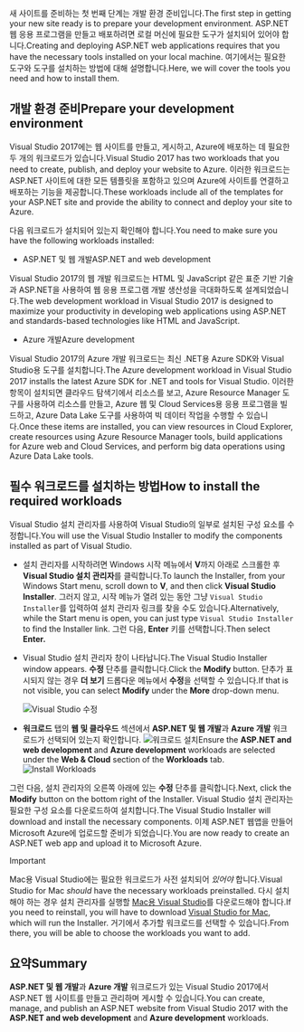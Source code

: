 <span data-ttu-id="cd7c6-101">새 사이트를 준비하는 첫 번째 단계는 개발 환경 준비입니다.</span><span class="sxs-lookup"><span data-stu-id="cd7c6-101">The first step in getting your new site ready is to prepare your development environment.</span></span> <span data-ttu-id="cd7c6-102">ASP.NET 웹 응용 프로그램을 만들고 배포하려면 로컬 머신에 필요한 도구가 설치되어 있어야 합니다.</span><span class="sxs-lookup"><span data-stu-id="cd7c6-102">Creating and deploying ASP.NET web applications requires that you have the necessary tools installed on your local machine.</span></span> <span data-ttu-id="cd7c6-103">여기에서는 필요한 도구와 도구를 설치하는 방법에 대해 설명합니다.</span><span class="sxs-lookup"><span data-stu-id="cd7c6-103">Here, we will cover the tools you need and how to install them.</span></span>

## <a name="prepare-your-development-environment"></a><span data-ttu-id="cd7c6-104">개발 환경 준비</span><span class="sxs-lookup"><span data-stu-id="cd7c6-104">Prepare your development environment</span></span>

<span data-ttu-id="cd7c6-105">Visual Studio 2017에는 웹 사이트를 만들고, 게시하고, Azure에 배포하는 데 필요한 두 개의 워크로드가 있습니다.</span><span class="sxs-lookup"><span data-stu-id="cd7c6-105">Visual Studio 2017 has two workloads that you need to create, publish, and deploy your website to Azure.</span></span> <span data-ttu-id="cd7c6-106">이러한 워크로드는 ASP.NET 사이트에 대한 모든 템플릿을 포함하고 있으며 Azure에 사이트를 연결하고 배포하는 기능을 제공합니다.</span><span class="sxs-lookup"><span data-stu-id="cd7c6-106">These workloads include all of the templates for your ASP.NET site and provide the ability to connect and deploy your site to Azure.</span></span>

<span data-ttu-id="cd7c6-107">다음 워크로드가 설치되어 있는지 확인해야 합니다.</span><span class="sxs-lookup"><span data-stu-id="cd7c6-107">You need to make sure you have the following workloads installed:</span></span>

- <span data-ttu-id="cd7c6-108">ASP.NET 및 웹 개발</span><span class="sxs-lookup"><span data-stu-id="cd7c6-108">ASP.NET and web development</span></span>

<span data-ttu-id="cd7c6-109">Visual Studio 2017의 웹 개발 워크로드는 HTML 및 JavaScript 같은 표준 기반 기술과 ASP.NET을 사용하여 웹 응용 프로그램 개발 생산성을 극대화하도록 설계되었습니다.</span><span class="sxs-lookup"><span data-stu-id="cd7c6-109">The web development workload in Visual Studio 2017 is designed to maximize your productivity in developing web applications using ASP.NET and standards-based technologies like HTML and JavaScript.</span></span>

- <span data-ttu-id="cd7c6-110">Azure 개발</span><span class="sxs-lookup"><span data-stu-id="cd7c6-110">Azure development</span></span>

<span data-ttu-id="cd7c6-111">Visual Studio 2017의 Azure 개발 워크로드는 최신 .NET용 Azure SDK와 Visual Studio용 도구를 설치합니다.</span><span class="sxs-lookup"><span data-stu-id="cd7c6-111">The Azure development workload in Visual Studio 2017 installs the latest Azure SDK for .NET and tools for Visual Studio.</span></span> <span data-ttu-id="cd7c6-112">이러한 항목이 설치되면 클라우드 탐색기에서 리소스를 보고, Azure Resource Manager 도구를 사용하여 리소스를 만들고, Azure 웹 및 Cloud Services용 응용 프로그램을 빌드하고, Azure Data Lake 도구를 사용하여 빅 데이터 작업을 수행할 수 있습니다.</span><span class="sxs-lookup"><span data-stu-id="cd7c6-112">Once these items are installed, you can view resources in Cloud Explorer, create resources using Azure Resource Manager tools, build applications for Azure web and Cloud Services, and perform big data operations using Azure Data Lake tools.</span></span>

## <a name="how-to-install-the-required-workloads"></a><span data-ttu-id="cd7c6-113">필수 워크로드를 설치하는 방법</span><span class="sxs-lookup"><span data-stu-id="cd7c6-113">How to install the required workloads</span></span>

<span data-ttu-id="cd7c6-114">Visual Studio 설치 관리자를 사용하여 Visual Studio의 일부로 설치된 구성 요소를 수정합니다.</span><span class="sxs-lookup"><span data-stu-id="cd7c6-114">You will use the Visual Studio Installer to modify the components installed as part of Visual Studio.</span></span>

- <span data-ttu-id="cd7c6-115">설치 관리자를 시작하려면 Windows 시작 메뉴에서 **V**까지 아래로 스크롤한 후 **Visual Studio 설치 관리자**를 클릭합니다.</span><span class="sxs-lookup"><span data-stu-id="cd7c6-115">To launch the Installer, from your Windows Start menu, scroll down to **V**, and then click **Visual Studio Installer**.</span></span> <span data-ttu-id="cd7c6-116">그러지 않고, 시작 메뉴가 열려 있는 동안 그냥 ```Visual Studio Installer```를 입력하여 설치 관리자 링크를 찾을 수도 있습니다.</span><span class="sxs-lookup"><span data-stu-id="cd7c6-116">Alternatively, while the Start menu is open, you can just type ```Visual Studio Installer``` to find the Installer link.</span></span> <span data-ttu-id="cd7c6-117">그런 다음, **Enter** 키를 선택합니다.</span><span class="sxs-lookup"><span data-stu-id="cd7c6-117">Then select **Enter.**</span></span>

- <span data-ttu-id="cd7c6-118">Visual Studio 설치 관리자 창이 나타납니다.</span><span class="sxs-lookup"><span data-stu-id="cd7c6-118">The Visual Studio Installer window appears.</span></span> <span data-ttu-id="cd7c6-119">**수정** 단추를 클릭합니다.</span><span class="sxs-lookup"><span data-stu-id="cd7c6-119">Click the **Modify** button.</span></span> <span data-ttu-id="cd7c6-120">단추가 표시되지 않는 경우 **더 보기** 드롭다운 메뉴에서 **수정**을 선택할 수 있습니다.</span><span class="sxs-lookup"><span data-stu-id="cd7c6-120">If that is not visible, you can select **Modify** under the **More** drop-down menu.</span></span>

    ![Visual Studio 수정](../media-draft/3-visual-studio-installer-modify.PNG)

- <span data-ttu-id="cd7c6-122">**워크로드** 탭의 **웹 및 클라우드** 섹션에서 **ASP.NET 및 웹 개발**과 **Azure 개발** 워크로드가 선택되어 있는지 확인합니다.   ![워크로드 설치](../media-draft/2-select-workloads.png)</span><span class="sxs-lookup"><span data-stu-id="cd7c6-122">Ensure the **ASP.NET and web development** and **Azure development** workloads are selected under the **Web & Cloud** section of the **Workloads** tab.   ![Install Workloads](../media-draft/2-select-workloads.png)</span></span>

<span data-ttu-id="cd7c6-123">그런 다음, 설치 관리자의 오른쪽 아래에 있는 **수정** 단추를 클릭합니다.</span><span class="sxs-lookup"><span data-stu-id="cd7c6-123">Next, click the **Modify** button on the bottom right of the Installer.</span></span> <span data-ttu-id="cd7c6-124">Visual Studio 설치 관리자는 필요한 구성 요소를 다운로드하여 설치합니다.</span><span class="sxs-lookup"><span data-stu-id="cd7c6-124">The Visual Studio Installer will download and install the necessary components.</span></span> <span data-ttu-id="cd7c6-125">이제 ASP.NET 웹앱을 만들어 Microsoft Azure에 업로드할 준비가 되었습니다.</span><span class="sxs-lookup"><span data-stu-id="cd7c6-125">You are now ready to create an ASP.NET web app and upload it to Microsoft Azure.</span></span>

> [!IMPORTANT]
> <span data-ttu-id="cd7c6-126">Mac용 Visual Studio에는 필요한 워크로드가 사전 설치되어 _있어야_ 합니다.</span><span class="sxs-lookup"><span data-stu-id="cd7c6-126">Visual Studio for Mac _should_ have the necessary workloads preinstalled.</span></span> <span data-ttu-id="cd7c6-127">다시 설치해야 하는 경우 설치 관리자를 실행할 [Mac용 Visual Studio](https://visualstudio.microsoft.com/thank-you-downloading-visual-studio-mac/?sku=communitymac&rel=15_)를 다운로드해야 합니다.</span><span class="sxs-lookup"><span data-stu-id="cd7c6-127">If you need to reinstall, you will have to download [Visual Studio for Mac](https://visualstudio.microsoft.com/thank-you-downloading-visual-studio-mac/?sku=communitymac&rel=15_), which will run the Installer.</span></span> <span data-ttu-id="cd7c6-128">거기에서 추가할 워크로드를 선택할 수 있습니다.</span><span class="sxs-lookup"><span data-stu-id="cd7c6-128">From there, you will be able to choose the workloads you want to add.</span></span>

## <a name="summary"></a><span data-ttu-id="cd7c6-129">요약</span><span class="sxs-lookup"><span data-stu-id="cd7c6-129">Summary</span></span>

<span data-ttu-id="cd7c6-130">**ASP.NET 및 웹 개발**과 **Azure 개발** 워크로드가 있는 Visual Studio 2017에서 ASP.NET 웹 사이트를 만들고 관리하며 게시할 수 있습니다.</span><span class="sxs-lookup"><span data-stu-id="cd7c6-130">You can create, manage, and publish an ASP.NET website from Visual Studio 2017 with the **ASP.NET and web development** and **Azure development** workloads.</span></span>
